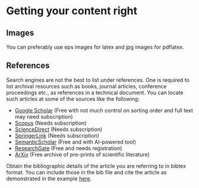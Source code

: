 # Getting your content right

## Images

You can preferably use eps images for latex and jpg images for pdflatex. 

## References

Search engines are not the best to list under references. One is required to list archival resources such as books, journal articles, conference proceedings etc., as references in a technical document. You can locate such articles at some of the sources like the following:

  * [Google Scholar](https://scholar.google.com/) (Free with not much control on sorting order and full text may need subscription)
  * [Scopus](https://www.scopus.com/) (Needs subscription)
  * [ScienceDirect](https://www.sciencedirect.com/) (Needs subscription)
  * [SpringerLink](https://link.springer.com/) (Needs subscription)
  * [SemanticScholar](https://www.semanticscholar.org/) (Free and with AI-powered tool)
  * [ResearchGate](https://www.researchgate.net/) (Free and needs registration)
  * [ArXiv](https://arxiv.org/) (Free archive of pre-prints of scientific literature)

Obtain the bibliographic details of the article you are referring to in bibtex format. You can include those in the bib file and cite the article as demonstrated in the example [here](https://github.com/gphanikumar/MM2090/blob/master/latex).
